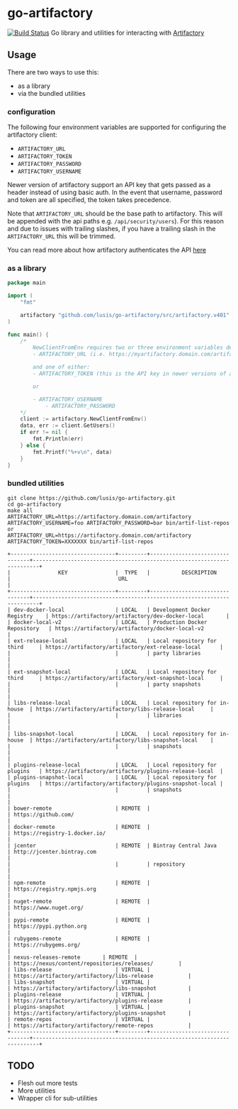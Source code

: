 # go-artifactory
[![Build Status](https://travis-ci.org/lusis/go-artifactory.svg?branch=master)](https://travis-ci.org/lusis/go-artifactory)
Go library and utilities for interacting with [Artifactory](http://jfrog.com)

## Usage
There are two ways to use this:
- as a library
- via the bundled utilities

### configuration
The following four environment variables are supported for configuring the artifactory client:

- `ARTIFACTORY_URL`
- `ARTIFACTORY_TOKEN`
- `ARTIFACTORY_PASSWORD`
- `ARTIFACTORY_USERNAME`

Newer version of artifactory support an API key that gets passed as a header instead of using basic auth. In the event that username, password and token are all specified, the token takes precedence.

Note that `ARTIFACTORY_URL` should be the base path to artifactory. This will be appended with the api paths e.g. `/api/security/users`). For this reason and due to issues with trailing slashes, if you have a trailing slash in the `ARTIFACTORY_URL` this will be trimmed.

You can read more about how artifactory authenticates the API [here](https://www.jfrog.com/confluence/display/RTF/Artifactory+REST+API)

### as a library
```go
package main

import (
	"fmt"

	artifactory "github.com/lusis/go-artifactory/src/artifactory.v401"
)

func main() {
	/*
		NewClientFromEnv requires two or three environment variables depending:
		- ARTIFACTORY_URL (i.e. https://myartifactory.domain.com/artifactory)

		and one of either:
		- ARTIFACTORY_TOKEN (this is the API key in newer versions of artifactory)

		or

		- ARTIFACTORY_USERNAME
    		- ARTIFACTORY_PASSWORD
	*/
	client := artifactory.NewClientFromEnv()
	data, err := client.GetUsers()
	if err != nil {
		fmt.Println(err)
	} else {
		fmt.Printf("%+v\n", data)
	}
}
```

### bundled utilities
```
git clone https://github.com/lusis/go-artifactory.git
cd go-artifactory
make all
ARTIFACTORY_URL=https://artifactory.domain.com/artifactory ARTIFACTORY_USERNAME=foo ARTIFACTORY_PASSWORD=bar bin/artif-list-repos
or
ARTIFACTORY_URL=https://artifactory.domain.com/artifactory ARTIFACTORY_TOKEN=XXXXXXX bin/artif-list-repos
```

```
+---------------------------------+---------+--------------------------------+------------------------------------------------------------------------+
|               KEY               |  TYPE   |          DESCRIPTION           |                                  URL                                   |
+---------------------------------+---------+--------------------------------+------------------------------------------------------------------------+
| dev-docker-local                | LOCAL   | Development Docker Registry    | https://artifactory/artifactory/dev-docker-local       |
| docker-local-v2                 | LOCAL   | Production Docker Repository   | https://artifactory/artifactory/docker-local-v2        |
| ext-release-local               | LOCAL   | Local repository for third     | https://artifactory/artifactory/ext-release-local      |
|                                 |         | party libraries                |                                                                        |
| ext-snapshot-local              | LOCAL   | Local repository for third     | https://artifactory/artifactory/ext-snapshot-local     |
|                                 |         | party snapshots                |                                                                        |
| libs-release-local              | LOCAL   | Local repository for in-house  | https://artifactory/artifactory/libs-release-local     |
|                                 |         | libraries                      |                                                                        |
| libs-snapshot-local             | LOCAL   | Local repository for in-house  | https://artifactory/artifactory/libs-snapshot-local    |
|                                 |         | snapshots                      |                                                                        |
| plugins-release-local           | LOCAL   | Local repository for plugins   | https://artifactory/artifactory/plugins-release-local  |
| plugins-snapshot-local          | LOCAL   | Local repository for plugins   | https://artifactory/artifactory/plugins-snapshot-local |
|                                 |         | snapshots                      |                                                                        |
| bower-remote                    | REMOTE  |                                | https://github.com/                                                    |
| docker-remote                   | REMOTE  |                                | https://registry-1.docker.io/                                          |
| jcenter                         | REMOTE  | Bintray Central Java           | http://jcenter.bintray.com                                             |
|                                 |         | repository                     |                                                                        |
| npm-remote                      | REMOTE  |                                | https://registry.npmjs.org                                             |
| nuget-remote                    | REMOTE  |                                | https://www.nuget.org/                                                 |
| pypi-remote                     | REMOTE  |                                | https://pypi.python.org                                                |
| rubygems-remote                 | REMOTE  |                                | https://rubygems.org/                                                  |
| nexus-releases-remote 	  | REMOTE  |                                | https://nexus/content/repositories/releases/        |
| libs-release                    | VIRTUAL |                                | https://artifactory/artifactory/libs-release           |
| libs-snapshot                   | VIRTUAL |                                | https://artifactory/artifactory/libs-snapshot          |
| plugins-release                 | VIRTUAL |                                | https://artifactory/artifactory/plugins-release        |
| plugins-snapshot                | VIRTUAL |                                | https://artifactory/artifactory/plugins-snapshot       |
| remote-repos                    | VIRTUAL |                                | https://artifactory/artifactory/remote-repos           |
+---------------------------------+---------+--------------------------------+------------------------------------------------------------------------+
```

## TODO
- Flesh out more tests
- More utilities
- Wrapper cli for sub-utilities

